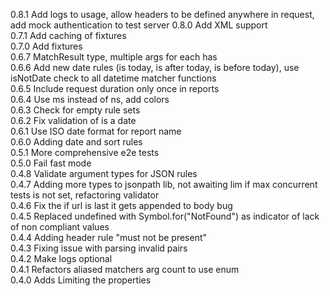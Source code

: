 0.8.1 Add logs to usage, allow headers to be defined anywhere in request, add mock authentication to test server
0.8.0 Add XML support  
0.7.1 Add caching of fixtures  
0.7.0 Add fixtures  
0.6.7 MatchResult type, multiple args for each has  
0.6.6 Add new date rules (is today, is after today, is before today), use isNotDate check to all datetime matcher functions  
0.6.5 Include request duration only once in reports  
0.6.4 Use ms instead of ns, add colors  
0.6.3 Check for empty rule sets  
0.6.2 Fix validation of is a date  
0.6.1 Use ISO date format for report name  
0.6.0 Adding date and sort rules  
0.5.1 More comprehensive e2e tests  
0.5.0 Fail fast mode  
0.4.8 Validate argument types for JSON rules  
0.4.7 Adding more types to jsonpath lib, not awaiting lim if max concurrent tests is not set, refactoring validator  
0.4.6 Fix the if url is last it gets appended to body bug  
0.4.5 Replaced undefined with Symbol.for("NotFound") as indicator of lack of non compliant values  
0.4.4 Adding header rule "must not be present"  
0.4.3 Fixing issue with parsing invalid pairs  
0.4.2 Make logs optional  
0.4.1 Refactors aliased matchers arg count to use enum  
0.4.0 Adds Limiting the properties
